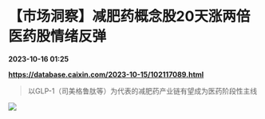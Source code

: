 # 【市场洞察】减肥药概念股20天涨两倍 医药股情绪反弹

**2023-10-16 01:25**

**https://database.caixin.com/2023-10-15/102117089.html**

> 以GLP-1（司美格鲁肽等）为代表的减肥药产业链有望成为医药阶段性主线

  

![](https://img.caixin.com/2023-10-15/169738242708068_840_560.jpg)